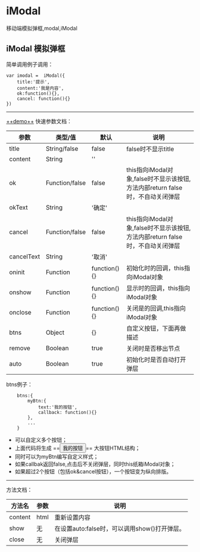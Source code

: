 # iModal
移动端模拟弹框,modal,iModal

## iModal 模拟弹框
简单调用例子调用：

```
var imodal =  iModal({
    title:'提示',
    content:'我是内容',
    ok:function(){},
    cancel: function(){}
})
```

---
[++demo++](./demo.html)
快速参数文档：

参数 | 类型/值|  默认 | 说明
---|---|---|---
title | String/false | false | false时不显示title
content | String | '' |
ok | Function/false|false| this指向iModal对象,false时不显示该按钮,方法内部return false时，不自动关闭弹层
okText| String|'确定'|
cancel|Function/false|false|this指向iModal对象,false时不显示该按钮,方法内部return false时，不自动关闭弹层
cancelText|String|'取消'|
oninit|Function|function(){}|初始化时的回调，this指向iModal对象
onshow|Function|function(){}|显示时的回调，this指向iModal对象
onclose|Function|function(){}|关闭是的回调,this指向iModal对象
btns|Object|{}|自定义按钮，下面再做描述
remove|Boolean |true|关闭时是否移出节点
auto|Boolean|true|初始化时是否自动打开弹层

btns例子：

```
    btns:{
        myBtn:{
            text:'我的按钮',
            callback: function(){}
        },
        ...
    }
```
- 可以自定义多个按钮；
- 上面代码将生成 ==<button class="myBtn">我的按钮</button>== 大按钮HTML结构；
- 同时可以为myBtn编写自定义样式；
- 如果callbak返回false,点击后不关闭弹层，同时this纸箱iModal对象；
- 如果超过2个按钮（包括ok&cancel按钮），一个按钮变为纵向排版。

---

方法文档：

方法名 |参数| 说明
---|---|---
content|html|重新设置内容
show |无| 在设置auto:false时，可以调用show()打开弹层。
close |无| 关闭弹层





